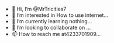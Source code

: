 - 👋 Hi, I’m @MrTricities7
- 👀 I’m interested in How to use internet...
- 🌱 I’m currently learning nothing...
- 💞️ I’m looking to collaborate on ...
- 📫 How to reach me at4233701909...

<!---
MrTricities7/MrTricities7 is a ✨ special ✨ repository because its `README.md` (this file) appears on your GitHub profile.
You can click the Preview link to take a look at your changes.
--->
